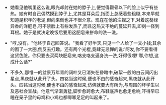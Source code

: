 - 她看见他嘴里这么说,眼光却射在她的脖子上,便觉得颧骨以下的脸上似乎有些热。她有时自己偶然摸到脖子上,尤其是耳朵后,指面上总感着些粗糙,本来早就知道是积年的老泥,但向来倒也并不很介意。现在在他的注视之下,对着这葵绿异香的洋肥皂,可不禁脸上有些发热了,而且这热又不绝的蔓延开去,即刻一径到耳根。她于是就决定晚饭后要用这肥皂来拼命的洗一洗。

- "哼,没有。"他终于自己回答说。"我看了好半天,只见一个人给了一文小钱;其余的围了一大圈,倒反去打趣。还有两个光棍,竟肆无忌惮的说:'阿发,你不要看得这货色脏。你只要去买两块肥皂来,咯支咯支遍身洗一洗,好得很哩!'哪,你想,这成什么话?"

- 不多久,那惟一的盆景万年青的阔叶又已消失在昏暗中,破絮一般的白云间闪出星点,黑夜就从此开了头。四铭当这时候,便也不由的感奋起来,黑夜就从此开头。四铭当这时候,便也不由的感奋起来,仿佛就要大有所为,与周围的坏学生以及恶社会宣战。他意气渐渐勇猛,脚步愈跨愈大,布鞋底声也愈走愈响,吓得早已睡在笼子里的母鸡和小鸡也都唧唧足足的叫起来了。

